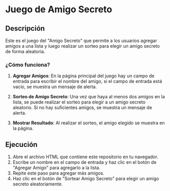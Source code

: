 # Juego de Amigo Secreto

## Descripción

Este es el juego del "Amigo Secreto" que permite a los usuarios agregar amigos a una lista y luego realizar un sorteo para elegir un amigo secreto de forma aleatoria.

### ¿Cómo funciona?

1. **Agregar Amigos**: En la página principal del juego hay un campo de entrada para escribir el nombre del amigo, si el campo de entrada está vacío, se muestra un mensaje de alerta.
   
2. **Sorteo de Amigo Secreto**: Una vez que haya al menos dos amigos en la lista, se puede realizar el sorteo para elegir a un amigo secreto aleatorio. Si no hay suficientes amigos, se muestra un mensaje de alerta.

4. **Mostrar Resultado**: Al realizar el sorteo, el amigo elegido se muestra en la página.

## Ejecución

1. Abre el archivo HTML que contiene este repositorio en tu navegador.
2. Escribe un nombre en el campo de entrada y haz clic en el botón de "Agregar Amigo" para agregarlo a la lista.
3. Repite este paso para agregar más amigos.
4. Haz clic en el botón de "Sortear Amigo Secreto" para elegir un amigo secreto aleatoriamente.
